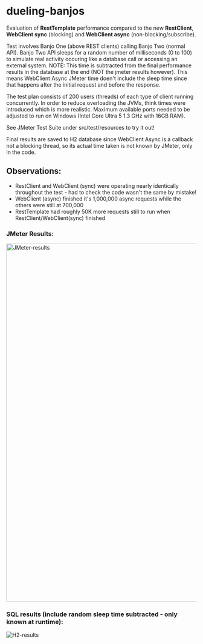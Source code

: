 # dueling-banjos

Evaluation of **RestTemplate** performance compared to the new **RestClient**, **WebClient sync** (blocking) and **WebClient async** (non-blocking/subscribe).

Test involves Banjo One (above REST clients) calling Banjo Two (normal API).  Banjo Two API sleeps for a random number of milliseconds (0 to 100) to simulate real activity occuring like a database call or accessing an external system.  NOTE: This time is subtracted from the final performance results in the database at the end (NOT the jmeter results however).  This means WebClient Async JMeter time doen't include the sleep time since that happens after the initial request and before the response.

The test plan consists of 200 users (threads) of each type of client running concurrently.  In order to reduce overloading the JVMs, think times were introduced which is more realistic.  Maximum available ports needed to be adjusted to run on Windows (Intel Core Ultra 5 1.3 GHz with 16GB RAM).

See JMeter Test Suite under src/test/resources to try it out!

Final results are saved to H2 database since WebClient Async is a callback not a blocking thread, so its actual time taken is not known by JMeter, only in the code.

## Observations:

- RestClient and WebClient (sync) were operating nearly identically throughout the test - had to check the code wasn't the same by mistake!
- WebClient (async) finished it's 1,000,000 async requests while the others were still at 700,000
- RestTemplate had roughly 50K more requests still to run when RestClient/WebClient(sync) finished

### JMeter Results:

<img width="946" alt="JMeter-results" src="https://github.com/user-attachments/assets/d2380517-b2a3-4b3d-b7fb-8735149e6879" />


### SQL results (include random sleep time subtracted - only known at runtime):

<img alt="H2-results" src="https://github.com/user-attachments/assets/a04554a1-6788-4000-b4ce-ed6272e1c0b1" />
